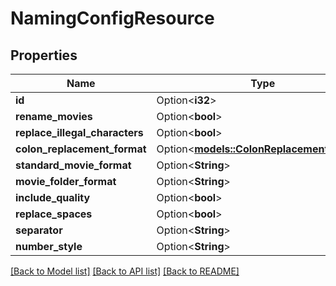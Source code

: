 # NamingConfigResource

## Properties

Name | Type | Description | Notes
------------ | ------------- | ------------- | -------------
**id** | Option<**i32**> |  | [optional]
**rename_movies** | Option<**bool**> |  | [optional]
**replace_illegal_characters** | Option<**bool**> |  | [optional]
**colon_replacement_format** | Option<[**models::ColonReplacementFormat**](ColonReplacementFormat.md)> |  | [optional]
**standard_movie_format** | Option<**String**> |  | [optional]
**movie_folder_format** | Option<**String**> |  | [optional]
**include_quality** | Option<**bool**> |  | [optional]
**replace_spaces** | Option<**bool**> |  | [optional]
**separator** | Option<**String**> |  | [optional]
**number_style** | Option<**String**> |  | [optional]

[[Back to Model list]](../README.md#documentation-for-models) [[Back to API list]](../README.md#documentation-for-api-endpoints) [[Back to README]](../README.md)



